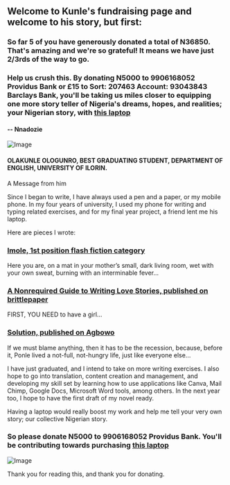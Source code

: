 ## Welcome to Kunle's fundraising page and welcome to his story, but first:

### So far 5 of you have generously donated a total of N36850. That's amazing and we're so grateful! It means we have just 2/3rds of the way to go. 
### Help us crush this. By donating N5000 to 9906168052 Providus Bank or £15 to Sort: 207463 Account: 93043843 Barclays Bank, you'll be taking us miles closer to equipping one more story teller of Nigeria's dreams, hopes, and realities; your Nigerian story, with [this laptop](https://www.amazon.com/Lenovo-Thinkpad-T420-Windows-Professional/dp/B00W4AMWCI)
#### -- Nnadozie

![Image](https://user-images.githubusercontent.com/56092000/66084902-a7bbb680-e567-11e9-8003-27aa7009cb27.png)

#### OLAKUNLE OLOGUNRO, BEST GRADUATING STUDENT, DEPARTMENT OF ENGLISH, UNIVERSITY OF ILORIN.

A Message from him

Since I began to write, I have always used a pen and a paper, or my mobile phone. In my four years of university, I used my phone for writing and typing related exercises, and for my final year project, a friend lent me his laptop. 

Here are pieces I wrote:

### [Imole, 1st position flash fiction category](https://kreativediadem.com/imole-by-olakunle-ologunro-1st-position-flash-fiction-category/)
Here you are, on a mat in your mother’s small, dark living room, wet with your own sweat, burning with an interminable fever...

### [A Nonrequired Guide to Writing Love Stories, published on brittlepaper](https://brittlepaper.com/2018/05/nonrequired-guide-writing-love-stories-olakunle-ologunro-fiction/)
FIRST, YOU NEED to have a girl...

### [Solution, published on Agbowo](https://agbowo.org/solution-olakunle-ologunro/)
If we must blame anything, then it has to be the recession, because, before it, Ponle lived a not-full, not-hungry life, just like everyone else...


I have just graduated, and I intend to take on more writing exercises. I also hope to go into translation, content creation and management, and developing my skill set by learning how to use applications like Canva, Mail Chimp, Google Docs, Microsoft Word tools, among others. In the next year too, I hope to have the first draft of my novel ready.

Having a laptop would really boost my work and help me tell your very own story; our collective Nigerian story.

### So please donate N5000 to 9906168052 Providus Bank. You'll be contributing towards purchasing [this laptop](https://www.jumia.com.ng/lenovo-thinkpad-t420-intel-corei5-8gb-ddr3-ram-500gb-hdd-14-inches-hd-screen-windows-10-pro-x64bit-webcam-wlan-42210193.html)

![Image](https://user-images.githubusercontent.com/56092000/66083009-527da600-e563-11e9-813a-d75f5923097a.png)

Thank you for reading this, and thank you for donating.

